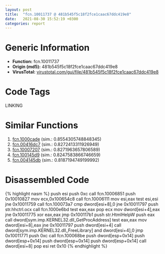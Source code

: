 ```yaml
---
layout: post
title:  "fcn.10011737 @ 481b545f5c18f2fce1caac67ddc419e8"
date:   2021-08-30 15:52:19 +0300
categories: report
---
```


# Generic Information
- **Function:** fcn.10011737
- **Origin (md5):** 481b545f5c18f2fce1caac67ddc419e8
- **VirusTotal:** [virustotal.com/gui/file/481b545f5c18f2fce1caac67ddc419e8][virustotal_ref]

# Code Tags
<span class="tag" id="LINKING">LINKING</span>


# Similar Functions

1. [fcn.1000cade][similar_1_ref] (sim.: 0.8554305748848345)
2. [fcn.00416dc7][similar_2_ref] (sim.: 0.8272413311926949)
3. [fcn.10007207][similar_3_ref] (sim.: 0.8271963657806589)
4. [fcn.100145d9][similar_4_ref] (sim.: 0.8247583866746659)
5. [fcn.004145db][similar_5_ref] (sim.: 0.8187194749199992)


# Disassembled Code

{% highlight nasm %}
push esi
push 0xc
call fcn.10006851
push 0x10010827
mov ecx,0x100654c8
call fcn.10006111
mov esi,eax
test esi,esi
jne 0x10011759
call fcn.100073a7
cmp dword[esi+8],0
jne 0x10011797
push str.hhctrl.ocx
call fcn.1000e6bd
test eax,eax
pop ecx
mov dword[esi+4],eax
jne 0x10011775
xor eax,eax
jmp 0x100117b1
push str.HtmlHelpW
push eax
call dword[sym.imp.KERNEL32.dll_GetProcAddress]
test eax,eax
mov dword[esi+8],eax
jne 0x10011797
push dword[esi+4]
call dword[sym.imp.KERNEL32.dll_FreeLibrary]
and dword[esi+4],0
jmp 0x10011771
push 0xc
call fcn.100068be
push dword[esp+0x14]
push dword[esp+0x14]
push dword[esp+0x14]
push dword[esp+0x14]
call dword[esi+8]
pop esi
ret 0x10
{% endhighlight %}


[similar_1_ref]: /report/fcn.1000cade@e5d49e0823e602f2ee948ac39d32c1eb
[similar_2_ref]: /report/fcn.00416dc7@7b00dd8f2abf54a73bfb09681334ff78
[similar_3_ref]: /report/fcn.10007207@481b545f5c18f2fce1caac67ddc419e8
[similar_4_ref]: /report/fcn.100145d9@e5d49e0823e602f2ee948ac39d32c1eb
[similar_5_ref]: /report/fcn.004145db@9c2b894b84f59672d8be2e984066f76f
[virustotal_ref]: https://www.virustotal.com/gui/file/481b545f5c18f2fce1caac67ddc419e8